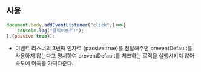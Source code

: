 
## 사용
```js
document.body.addEventListener("click",()=>{
	console.log("클릭이벤트!");
},{passive:true});
```

* 이벤트 리스너의 3번째 인자로 {passive:true}를 전달해주면 preventDefault를 사용하지 않는다고 명시하여 preventDefault를 체크하는 로직을 실행시키지 않아 속도에 이득을 가져다준다.